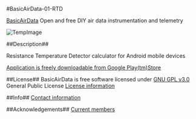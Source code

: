 #BasicAirData-01-RTD

[BasicAirData](http://www.basicairdata.eu) Open and free DIY air data instrumentation and telemetry 

![TempImage](https://cloud.githubusercontent.com/assets/7497614/7476298/ecaa76ee-f34c-11e4-8d40-61ba5fb5f250.png)

##Description##

Resistance Temperature Detector calculator for Android mobile devices

[Application is freely downloadable from Google Play(tm)Store](https://play.google.com/store/apps/details?id=eu.basicairdata.jlj.RTD)

##License##
BasicAirData is free software licensed under [GNU GPL v3.0](http://www.gnu.org/licenses/gpl-3.0.txt) General Public License
[License information](http://www.basicairdata.eu/copyright.html)

##Info##
[Contact information](http://www.basicairdata.eu/social.html)

##Acknowledgements##
[Current members](http://www.basicairdata.eu/about.html)